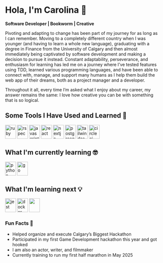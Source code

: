 # Hola, I'm Carolina 👋

**Software Developer | Bookworm | Creative**

Pivoting and adapting to change has been part of my journey for as long as I can remember. Moving to a completely different country when I was younger (and having to learn a whole new language), graduating with a degree in Finance from the University of Calgary and then almost immediately being captivated by software development and making a decision to pursue it instead. 
Constant adaptability, perseverance, and enthusiasm for learning has led me on a journey where I’ve tested features using TDD, learned various programming languages, and have been able to connect with, manage, and support many humans as I help them build the web app of their dreams, both as a project manager and a developer. 

Throughout it all,  every time I’m asked what I enjoy about my career, my answer remains the same: I love how creative you can be with something that is so logical.


## Some Tools I Have Used and Learned 🚀
<p align="left">
<img src="https://cdn.jsdelivr.net/gh/devicons/devicon/icons/ruby/ruby-original.svg" alt="ruby" width="35" height="45"/>
<img src="https://cdn.jsdelivr.net/gh/devicons/devicon/icons/rspec/rspec-original.svg" alt="rspec" width="35" height="45"/>
<img src="https://cdn.jsdelivr.net/gh/devicons/devicon/icons/javascript/javascript-original.svg" alt="javascript" width="35" height="45"/>
<img src="https://cdn.jsdelivr.net/gh/devicons/devicon/icons/react/react-original.svg" alt="react" width="35" height="45"/>
<img src="https://cdn.jsdelivr.net/gh/devicons/devicon/icons/nextjs/nextjs-original.svg" alt="nextjs" width="35" height="45"/>
<img src="https://cdn.jsdelivr.net/gh/devicons/devicon/icons/postgresql/postgresql-original.svg" alt="postgresql" width="35" height="45"/>
<img src="https://www.vectorlogo.zone/logos/tailwindcss/tailwindcss-icon.svg" alt="tailwindcss" width="35" height="45"/>
<img src="https://cdn.jsdelivr.net/gh/devicons/devicon/icons/circleci/circleci-plain.svg" alt="circleci" width="35" height="45"/>
</p>

## What I'm currently learning 🤓
<p align="left">
<img src="https://cdn.jsdelivr.net/gh/devicons/devicon/icons/python/python-original.svg" alt="python" width="35" height="45"/>
<img src="https://cdn.jsdelivr.net/gh/devicons/devicon/icons/go/go-original.svg" alt="go" width="35" height="45"/>
</p>

## What I'm learning next 💡
<p align="left">
<img src="https://cdn.jsdelivr.net/gh/devicons/devicon@latest/icons/jest/jest-plain.svg" alt="jest" width="35" height="45" />
<img src="https://cdn.jsdelivr.net/gh/devicons/devicon/icons/docker/docker-original.svg" alt="docker" width="35" height="45"/>
<img src="https://cdn.jsdelivr.net/gh/devicons/devicon/icons/godot/godot-original.svg" width="35" height="45" />
</p>


### Fun Facts 🎉
- Helped organize and execute Calgary’s Biggest Hackathon
- Participated in my first Game Development hackathon this year and got
  hooked
- I am also an actor, writer, and filmmaker
- Currently training to run my first half marathon in May 2025
